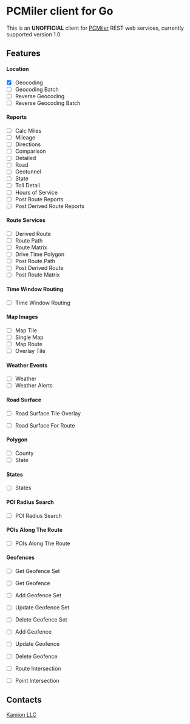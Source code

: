 # PCMiler client for Go
This is an __UNOFFICIAL__ client for [PCMiler](https://www.pcmiler.com/) REST web services, currently supported version 1.0

## Features

#### Location
- [x] Geocoding
- [ ] Geocoding Batch
- [ ] Reverse Geocoding
- [ ] Reverse Geocoding Batch

#### Reports
- [ ] Calc Miles
- [ ] Mileage
- [ ] Directions
- [ ] Comparison
- [ ] Detailed
- [ ] Road
- [ ] Geotunnel
- [ ] State
- [ ] Toll Detail
- [ ] Hours of Service
- [ ] Post Route Reports
- [ ] Post Derived Route Reports

#### Route Services
- [ ] Derived Route
- [ ] Route Path
- [ ] Route Matrix
- [ ] Drive Time Polygon
- [ ] Post Route Path
- [ ] Post Derived Route
- [ ] Post Route Matrix

#### Time Window Routing
- [ ] Time Window Routing

#### Map Images
- [ ] Map Tile
- [ ] Single Map
- [ ] Map Route
- [ ] Overlay Tile

#### Weather Events
- [ ] Weather
- [ ] Weather Alerts

#### Road Surface
- [ ] Road Surface Tile Overlay
- [ ] Road Surface For Route


#### Polygon
- [ ] County
- [ ] State

#### States
- [ ] States

#### POI Radius Search
- [ ] POI Radius Search

#### POIs Along The Route
- [ ] POIs Along The Route

#### Geofences
- [ ] Get Geofence Set
- [ ] Get Geofence
- [ ] Add Geofence Set
- [ ] Update Geofence Set
- [ ] Delete Geofence Set
- [ ] Add Geofence
- [ ] Update Geofence
- [ ] Delete Geofence
- [ ] Route Intersection
- [ ] Point Intersection


## Contacts
[Kamion LLC](https://kamion.io)
